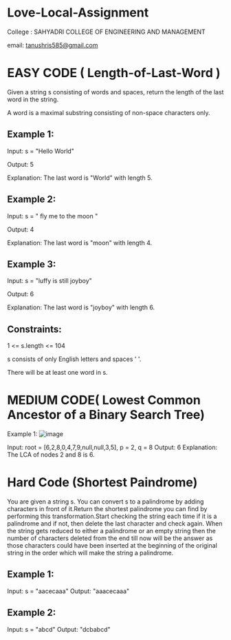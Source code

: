 # Love-Local-Assignment
College :  SAHYADRI COLLEGE OF ENGINEERING AND MANAGEMENT

email: tanushris585@gmail.com

# EASY CODE ( Length-of-Last-Word )
Given a string s consisting of words and spaces, return the length of the last word in the string. 

A word is a maximal substring consisting of non-space characters only.

 

## Example 1: 

Input: s = "Hello World"

Output: 5

Explanation: The last word is "World" with length 5.

## Example 2:

Input: s = "   fly me   to   the moon  "

Output: 4

Explanation: The last word is "moon" with length 4.

## Example 3:

Input: s = "luffy is still joyboy"

Output: 6

Explanation: The last word is "joyboy" with length 6.
 

## Constraints:

1 <= s.length <= 104

s consists of only English letters and spaces ' '.

There will be at least one word in s.





# MEDIUM CODE( Lowest Common Ancestor of a Binary Search Tree)

Example 1:
![image](https://github.com/tanushrees31/Love-Local-Assignment/assets/94157726/0d04abc0-4d42-4654-8506-35d4cc4a7a63)

Input: root = [6,2,8,0,4,7,9,null,null,3,5], p = 2, q = 8
Output: 6
Explanation: The LCA of nodes 2 and 8 is 6.







# Hard Code (Shortest Paindrome)
You are given a string s. You can convert s to a palindrome by adding characters in front of it.Return the shortest palindrome you can find by performing this transformation.Start checking the string each time if it is a palindrome and if not, then delete the last character and check again. When the string gets reduced to either a palindrome or an empty string then the number of characters deleted from the end till now will be the answer as those characters could have been inserted at the beginning of the original string in the order which will make the string a palindrome.
## Example 1:
Input: s = "aacecaaa"
Output: "aaacecaaa"
## Example 2:
Input: s = "abcd"
Output: "dcbabcd"
